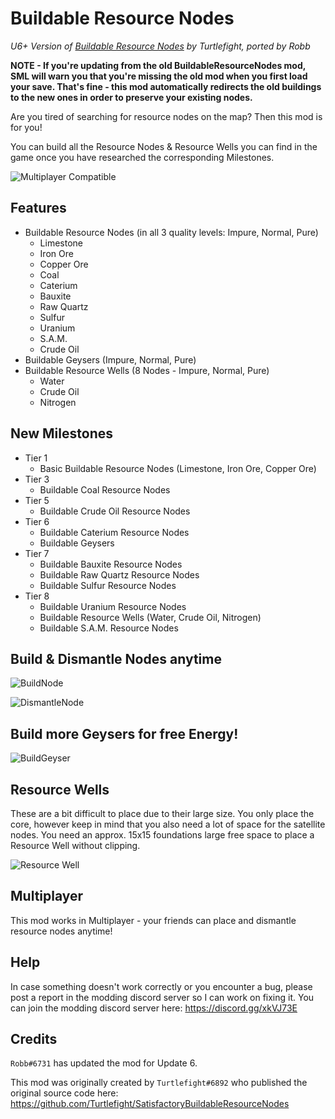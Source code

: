 # Buildable Resource Nodes

_U6+ Version of [Buildable Resource Nodes](https://ficsit.app/mod/BuildableResourceNodes) by Turtlefight, ported by Robb_

**NOTE - If you're updating from the old BuildableResourceNodes mod, SML will warn you that you're missing the old mod when you first load your save. That's fine - this mod automatically redirects the old buildings to the new ones in order to preserve your existing nodes.**

Are you tired of searching for resource nodes on the map?
Then this mod is for you!

You can build all the Resource Nodes & Resource Wells you can find in the game once you have researched the corresponding Milestones.

![Multiplayer Compatible](https://i.imgur.com/RJRFE89.png)

## Features

- Buildable Resource Nodes (in all 3 quality levels: Impure, Normal, Pure)
  - Limestone
  - Iron Ore
  - Copper Ore
  - Coal
  - Caterium
  - Bauxite
  - Raw Quartz
  - Sulfur
  - Uranium
  - S.A.M.
  - Crude Oil
- Buildable Geysers (Impure, Normal, Pure)
- Buildable Resource Wells (8 Nodes - Impure, Normal, Pure)
  - Water
  - Crude Oil
  - Nitrogen

## New Milestones

- Tier 1
  - Basic Buildable Resource Nodes (Limestone, Iron Ore, Copper Ore)
- Tier 3
  - Buildable Coal Resource Nodes
- Tier 5
  - Buildable Crude Oil Resource Nodes
- Tier 6
  - Buildable Caterium Resource Nodes
  - Buildable Geysers
- Tier 7
  - Buildable Bauxite Resource Nodes
  - Buildable Raw Quartz Resource Nodes
  - Buildable Sulfur Resource Nodes
- Tier 8
  - Buildable Uranium Resource Nodes
  - Buildable Resource Wells (Water, Crude Oil, Nitrogen)
  - Buildable S.A.M. Resource Nodes

## Build & Dismantle Nodes anytime

![BuildNode](https://raw.githubusercontent.com/Turtlefight/SatisfactoryBuildableResourceNodes/master/ModPageAssets/BuildNode.PNG)

![DismantleNode](https://raw.githubusercontent.com/Turtlefight/SatisfactoryBuildableResourceNodes/master/ModPageAssets/DismantleNode.PNG)

## Build more Geysers for free Energy!

![BuildGeyser](https://raw.githubusercontent.com/Turtlefight/SatisfactoryBuildableResourceNodes/master/ModPageAssets/BuildGeyser.png)

## Resource Wells

These are a bit difficult to place due to their large size.
You only place the core, however keep in mind that you also need a lot of space for the satellite nodes.
You need an approx. 15x15 foundations large free space to place a Resource Well without clipping.

![Resource Well](https://raw.githubusercontent.com/Turtlefight/SatisfactoryBuildableResourceNodes/master/ModPageAssets/ResourceWell.PNG)

## Multiplayer

This mod works in Multiplayer - your friends can place and dismantle resource nodes anytime!

## Help

In case something doesn't work correctly or you encounter a bug,
please post a report in the modding discord server so I can work on fixing it.
You can join the modding discord server here: <https://discord.gg/xkVJ73E>

## Credits

`Robb#6731` has updated the mod for Update 6.

This mod was originally created by `Turtlefight#6892` who published the original source code here:
<https://github.com/Turtlefight/SatisfactoryBuildableResourceNodes>
